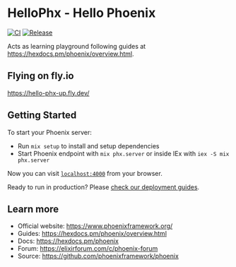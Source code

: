 # HelloPhx - Hello Phoenix

[![CI](https://github.com/cao7113/hello-phx/actions/workflows/ci.yml/badge.svg)](https://github.com/cao7113/hello-phx/actions/workflows/ci.yml)
[![Release](https://github.com/cao7113/hello-phx/actions/workflows/release.yml/badge.svg)](https://github.com/cao7113/hello-phx/actions/workflows/release.yml)

Acts as learning playground following guides at https://hexdocs.pm/phoenix/overview.html.

## Flying on fly.io

https://hello-phx-up.fly.dev/

## Getting Started

To start your Phoenix server:

- Run `mix setup` to install and setup dependencies
- Start Phoenix endpoint with `mix phx.server` or inside IEx with `iex -S mix phx.server`

Now you can visit [`localhost:4000`](http://localhost:4000) from your browser.

Ready to run in production? Please [check our deployment guides](https://hexdocs.pm/phoenix/deployment.html).

## Learn more

- Official website: https://www.phoenixframework.org/
- Guides: https://hexdocs.pm/phoenix/overview.html
- Docs: https://hexdocs.pm/phoenix
- Forum: https://elixirforum.com/c/phoenix-forum
- Source: https://github.com/phoenixframework/phoenix
